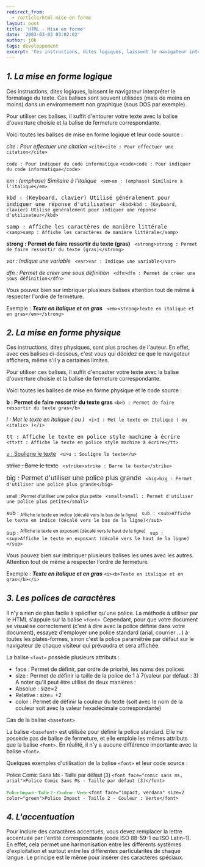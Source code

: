 ```yaml
---
redirect_from:
  - /article/html-mise-en-forme
layout: post
title: 'HTML - Mise en forme'
date: '2003-03-03 03:02:02'
author: j0k
tags: développement
excerpt: 'Ces instructions, dites logiques, laissent le navigateur interpréter le formatage du texte. Ces balises sont souvent utilisées (mais de moins en moins) dans un environnement non graphique (sous DOS par exemple).'
---
```


## _1. La mise en forme logique_

Ces instructions, dites logiques, laissent le navigateur interpréter le formatage du texte. Ces balises sont souvent utilisées (mais de moins en moins) dans un environnement non graphique (sous DOS par exemple).

  Pour utiliser ces balises, il suffit d'entourer votre texte avec la balise d'ouverture choisie et la balise de fermeture correspondante.

  Voici toutes les balises de mise en forme logique et leur code source :

  <cite>cite : Pour effectuer une citation</cite>
`<cite>cite : Pour effectuer une citation</cite>`

  <code>code : Pour indiquer du code informatique</code>
 `<code>code : Pour indiquer du code informatique</code>`

  <em>em : (emphase) Similaire à l'italique</em>
` <em>em : (emphase) Similaire à l'italique</em>`

  <kbd>kbd : (Keyboard, clavier) Utilisé généralement pour indiquer une réponse d'utilisateur</kbd>
` <kbd>kbd : (Keyboard, clavier) Utilisé généralement pour indiquer une réponse d'utilisateur</kbd>`

  <samp>samp : Affiche les caractères de manière littérale</samp>
` <samp>samp : Affiche les caractères de manière littérale</samp>`

  <strong>strong : Permet de faire ressortir du texte (gras)</strong>
` <strong>strong : Permet de faire ressortir du texte (gras)</strong>`

  <var>var : Indique une variable</var>
` <var>var : Indique une variable</var>`

  <dfn>dfn : Permet de créer une sous définition</dfn>
` <dfn>dfn : Permet de créer une sous définition</dfn>`

  Vous pouvez bien sur imbriquer plusieurs balises attention tout de même à respecter l'ordre de fermeture.

Exemple : <em><strong>Texte en italique et en gras</em></strong>
` <em><strong>Texte en italique et en gras</em></strong>`

##  _2. La mise en forme physique_

 Ces instructions, dites physiques, sont plus proches de l'auteur. En effet, avec ces balises ci-dessous, c'est vous qui décidez ce que le navigateur affichera, même s'il y a certaines limites.

  Pour utiliser ces balises, il suffit d'encadrer votre texte avec la balise d'ouverture choisie et la balise de fermeture correspondante.

  Voici toutes les balises de mise en forme physique et le code source :

  <b>b : Permet de faire ressortir du texte gras</b>
 `<b>b : Permet de faire ressortir du texte gras</b>`

  <i>I : Met le texte en Italique ( ou <italic> )</i>
` <i>I : Met le texte en Italique ( ou <italic> )</i>`

  <tt>tt : Affiche le texte en police style machine à écrire</tt>
` <tt>tt : Affiche le texte en police style machine à écrire</tt>`

  <u>u : Souligne le texte</u>
` <u>u : Souligne le texte</u>`

  <strike>strike : Barre le texte</strike>
` <strike>strike : Barre le texte</strike>`

  <big>big : Permet d'utiliser une police plus grande</big>
` <big>big : Permet d'utiliser une police plus grande</big>`

  <small>small : Permet d'utiliser une police plus petite</small>
` <small>small : Permet d'utiliser une police plus petite</small>`

  sub : <sub>Affiche le texte en indice (décalé vers le bas de la ligne)</sub>
` sub : <sub>Affiche le texte en indice (décalé vers le bas de la ligne)</sub>`

  sup : <sup>Affiche le texte en exposant (décalé vers le haut de la ligne)</sup>
` sup : <sup>Affiche le texte en exposant (décalé vers le haut de la ligne)</sup>`

  Vous pouvez bien sur imbriquer plusieurs balises les unes avec les autres. Attention tout de même à respecter l'ordre de fermeture.

Exemple : <i><b>Texte en italique et en gras</b></i>
` <i><b>Texte en italique et en gras</b></i> `

##  _3. Les polices de caractères_

 Il n'y a rien de plus facile à spécifier qu'une police. La méthode à utiliser par le HTML s'appuie sur la balise `<font>`.
Cependant, pour que votre document se visualise correctement (c'est à dire avec la police définie dans votre document), essayez d'employer une police standard (arial, courrier ...) à toutes les plates-formes, sinon c'est la police paramétrée par défaut sur le navigateur de chaque visiteur qui prévaudra et sera affichée.

  La balise `<font>` possède plusieurs attributs :

 - face : Permet de définir, par ordre de priorité, les noms des polices
 - size : Permet de définir la taille de la police de 1 à 7(valeur par défaut : 3)
  A noter qu'il peut être utilisé de deux manières :
 - Absolue : size=2
 - Relative : size= +2
 - color : Permet de définir la couleur du texte (soit avec le nom de la couleur soit avec la valeur hexadécimale correspondante)

  Cas de la balise `<basefont>`

 La balise `<basefont>` est utilisée pour définir la police standard. Elle ne possède pas de balise de fermeture, et elle emploie les mêmes attributs que la balise `<font>`. En réalité, il n'y a aucune différence importante avec la balise `<font>`.

  Quelques exemples d'utilisation de la balise `<font>` et leur code source :

  <font face="comic sans ms, arial">Police Comic Sans Ms - Taille par défaut (3)</font>
 `<font face="comic sans ms, arial">Police Comic Sans Ms - Taille par défaut (3)</font>`

  <font face="impact, verdana" size=2 color="green">Police Impact - Taille 2 - Couleur : Verte</font>
 `<font face="impact, verdana" size=2 color="green">Police Impact - Taille 2 - Couleur : Verte</font>`

##  _4. L'accentuation_

 Pour inclure des caractères accentués, vous devez remplacer la lettre accentuée par l'entité correspondante (code ISO 88-59-1 ou ISO Latin-1). En effet, cela permet une harmonisation entre les différents systèmes d'exploitation et surtout entre les différentes particularités de chaque langue. Le principe est le même pour insérer des caractères spéciaux.
